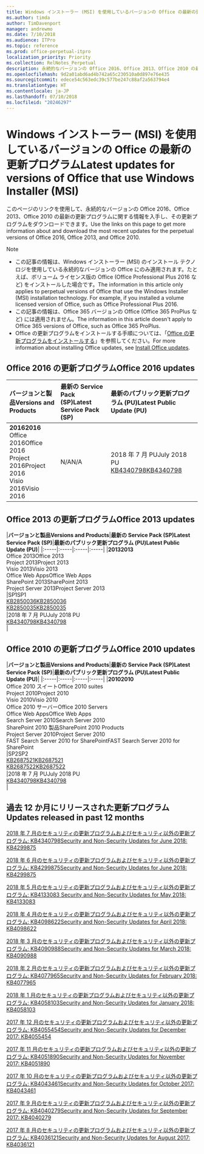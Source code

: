 ```yaml
---
title: Windows インストーラー (MSI) を使用しているバージョンの Office の最新の更新プログラム
ms.author: timda
author: TimDavenport
manager: andrewmo
ms.date: 7/10/2018
ms.audience: ITPro
ms.topic: reference
ms.prod: office-perpetual-itpro
localization_priority: Priority
ms.collection: RelNotes_Perpetual
description: 永続的なバージョンの Office 2016、Office 2013、Office 2010 の最新の更新プログラムの情報へのリンクを IT 技術者に提供します
ms.openlocfilehash: 9d2a01abd6ad4b742a65c230510a0d897e76e435
ms.sourcegitcommit: edece54c563edc39c577be247c88af2a563794e4
ms.translationtype: HT
ms.contentlocale: ja-JP
ms.lasthandoff: 07/10/2018
ms.locfileid: "20246297"
---
```

# <a name="latest-updates-for-versions-of-office-that-use-windows-installer-msi"></a><span data-ttu-id="06739-103">Windows インストーラー (MSI) を使用しているバージョンの Office の最新の更新プログラム</span><span class="sxs-lookup"><span data-stu-id="06739-103">Latest updates for versions of Office that use Windows Installer (MSI)</span></span>

<span data-ttu-id="06739-104">このページのリンクを使用して、永続的なバージョンの Office 2016、Office 2013、Office 2010 の最新の更新プログラムに関する情報を入手し、その更新プログラムをダウンロードできます。</span><span class="sxs-lookup"><span data-stu-id="06739-104">Use the links on this page to get more information about and download the most recent updates for the perpetual versions of Office 2016, Office 2013, and Office 2010.</span></span>
  
 
> [!NOTE]
> - <span data-ttu-id="06739-p101">この記事の情報は、Windows インストーラー (MSI) のインストール テクノロジを使用している永続的なバージョンの Office にのみ適用されます。たとえば、ボリューム ライセンス版の Office (Office Professional Plus 2016 など) をインストールした場合です。</span><span class="sxs-lookup"><span data-stu-id="06739-p101">The information in this article only applies to perpetual versions of Office that use the Windows Installer (MSI) installation technology. For example, if you installed a volume licensed version of Office, such as Office Professional Plus 2016.</span></span>
> - <span data-ttu-id="06739-107">この記事の情報は、Office 365 バージョンの Office (Office 365 ProPlus など) には適用されません。</span><span class="sxs-lookup"><span data-stu-id="06739-107">The information in this article doesn't apply to Office 365 versions of Office, such as Office 365 ProPlus.</span></span>
> - <span data-ttu-id="06739-108">Office の更新プログラムをインストールする手順については、「[Office の更新プログラムをインストールする](https://support.office.com/article/2ab296f3-7f03-43a2-8e50-46de917611c5)」を参照してください。</span><span class="sxs-lookup"><span data-stu-id="06739-108">For more information about installing Office updates, see [Install Office updates](https://support.office.com/article/2ab296f3-7f03-43a2-8e50-46de917611c5).</span></span> 


## <a name="office-2016-updates"></a><span data-ttu-id="06739-109">Office 2016 の更新プログラム</span><span class="sxs-lookup"><span data-stu-id="06739-109">Office 2016 updates</span></span>

|<span data-ttu-id="06739-110">**バージョンと製品**</span><span class="sxs-lookup"><span data-stu-id="06739-110">**Versions and Products**</span></span>|<span data-ttu-id="06739-111">**最新の Service Pack (SP)**</span><span class="sxs-lookup"><span data-stu-id="06739-111">**Latest Service Pack (SP)**</span></span>|<span data-ttu-id="06739-112">**最新のパブリック更新プログラム (PU)**</span><span class="sxs-lookup"><span data-stu-id="06739-112">**Latest Public Update (PU)**</span></span>|
|:-----|:-----|:-----|
|<span data-ttu-id="06739-113">**2016**</span><span class="sxs-lookup"><span data-stu-id="06739-113">**2016**</span></span> <br/> <span data-ttu-id="06739-114">Office 2016</span><span class="sxs-lookup"><span data-stu-id="06739-114">Office 2016</span></span>  <br/> <span data-ttu-id="06739-115">Project 2016</span><span class="sxs-lookup"><span data-stu-id="06739-115">Project 2016</span></span>  <br/> <span data-ttu-id="06739-116">Visio 2016</span><span class="sxs-lookup"><span data-stu-id="06739-116">Visio 2016</span></span>  <br/> |<span data-ttu-id="06739-117">N/A</span><span class="sxs-lookup"><span data-stu-id="06739-117">N/A</span></span>  <br/> |<span data-ttu-id="06739-118">2018 年 7 月 PU</span><span class="sxs-lookup"><span data-stu-id="06739-118">July 2018 PU</span></span>  <br/> [<span data-ttu-id="06739-119">KB4340798</span><span class="sxs-lookup"><span data-stu-id="06739-119">KB4340798</span></span>](https://support.microsoft.com/ja-JP/help/4340798) <br/> |
   
## <a name="office-2013-updates"></a><span data-ttu-id="06739-120">Office 2013 の更新プログラム</span><span class="sxs-lookup"><span data-stu-id="06739-120">Office 2013 updates</span></span>

|<span data-ttu-id="06739-121">**バージョンと製品**</span><span class="sxs-lookup"><span data-stu-id="06739-121">**Versions and Products**</span></span>|<span data-ttu-id="06739-122">**最新の Service Pack (SP)**</span><span class="sxs-lookup"><span data-stu-id="06739-122">**Latest Service Pack (SP)**</span></span>|<span data-ttu-id="06739-123">**最新のパブリック更新プログラム (PU)**</span><span class="sxs-lookup"><span data-stu-id="06739-123">**Latest Public Update (PU)**</span></span>|
|:-----|:-----|:-----|:-----|
|<span data-ttu-id="06739-124">**2013**</span><span class="sxs-lookup"><span data-stu-id="06739-124">**2013**</span></span> <br/> <span data-ttu-id="06739-125">Office 2013</span><span class="sxs-lookup"><span data-stu-id="06739-125">Office 2013</span></span>  <br/> <span data-ttu-id="06739-126">Project 2013</span><span class="sxs-lookup"><span data-stu-id="06739-126">Project 2013</span></span>  <br/> <span data-ttu-id="06739-127">Visio 2013</span><span class="sxs-lookup"><span data-stu-id="06739-127">Visio 2013</span></span>  <br/> <span data-ttu-id="06739-128">Office Web Apps</span><span class="sxs-lookup"><span data-stu-id="06739-128">Office Web Apps</span></span>  <br/> <span data-ttu-id="06739-129">SharePoint 2013</span><span class="sxs-lookup"><span data-stu-id="06739-129">SharePoint 2013</span></span>  <br/> <span data-ttu-id="06739-130">Project Server 2013</span><span class="sxs-lookup"><span data-stu-id="06739-130">Project Server 2013</span></span>  <br/> |<span data-ttu-id="06739-131">SP1</span><span class="sxs-lookup"><span data-stu-id="06739-131">SP1</span></span> <br/> [<span data-ttu-id="06739-132">KB2850036</span><span class="sxs-lookup"><span data-stu-id="06739-132">KB2850036</span></span>](https://support.microsoft.com/kb/2850036) <br/>[<span data-ttu-id="06739-133">KB2850035</span><span class="sxs-lookup"><span data-stu-id="06739-133">KB2850035</span></span>](https://support.microsoft.com/kb/2850035) <br/> |<span data-ttu-id="06739-134">2018 年 7 月 PU</span><span class="sxs-lookup"><span data-stu-id="06739-134">July 2018 PU</span></span>  <br/> [<span data-ttu-id="06739-135">KB4340798</span><span class="sxs-lookup"><span data-stu-id="06739-135">KB4340798</span></span>](https://support.microsoft.com/ja-JP/help/4340798) <br/> |
   
## <a name="office-2010-updates"></a><span data-ttu-id="06739-136">Office 2010 の更新プログラム</span><span class="sxs-lookup"><span data-stu-id="06739-136">Office 2010 updates</span></span>

|<span data-ttu-id="06739-137">**バージョンと製品**</span><span class="sxs-lookup"><span data-stu-id="06739-137">**Versions and Products**</span></span>|<span data-ttu-id="06739-138">**最新の Service Pack (SP)**</span><span class="sxs-lookup"><span data-stu-id="06739-138">**Latest Service Pack (SP)**</span></span>|<span data-ttu-id="06739-139">**最新のパブリック更新プログラム (PU)**</span><span class="sxs-lookup"><span data-stu-id="06739-139">**Latest Public Update (PU)**</span></span>|
|:-----|:-----|:-----|:-----|
|<span data-ttu-id="06739-140">**2010**</span><span class="sxs-lookup"><span data-stu-id="06739-140">**2010**</span></span> <br/> <span data-ttu-id="06739-141">Office 2010 スイート</span><span class="sxs-lookup"><span data-stu-id="06739-141">Office 2010 suites</span></span>  <br/> <span data-ttu-id="06739-142">Project 2010</span><span class="sxs-lookup"><span data-stu-id="06739-142">Project 2010</span></span>  <br/> <span data-ttu-id="06739-143">Visio 2010</span><span class="sxs-lookup"><span data-stu-id="06739-143">Visio 2010</span></span>  <br/> <span data-ttu-id="06739-144">Office 2010 サーバー</span><span class="sxs-lookup"><span data-stu-id="06739-144">Office 2010 Servers</span></span>  <br/> <span data-ttu-id="06739-145">Office Web Apps</span><span class="sxs-lookup"><span data-stu-id="06739-145">Office Web Apps</span></span>  <br/> <span data-ttu-id="06739-146">Search Server 2010</span><span class="sxs-lookup"><span data-stu-id="06739-146">Search Server 2010</span></span>  <br/> <span data-ttu-id="06739-147">SharePoint 2010 製品</span><span class="sxs-lookup"><span data-stu-id="06739-147">SharePoint 2010 Products</span></span>  <br/> <span data-ttu-id="06739-148">Project Server 2010</span><span class="sxs-lookup"><span data-stu-id="06739-148">Project Server 2010</span></span>  <br/> <span data-ttu-id="06739-149">FAST Search Server 2010 for SharePoint</span><span class="sxs-lookup"><span data-stu-id="06739-149">FAST Search Server 2010 for SharePoint</span></span>  <br/> |<span data-ttu-id="06739-150">SP2</span><span class="sxs-lookup"><span data-stu-id="06739-150">SP2</span></span> <br/>[<span data-ttu-id="06739-151">KB2687521</span><span class="sxs-lookup"><span data-stu-id="06739-151">KB2687521</span></span>](https://support.microsoft.com/kb/2687521) <br/> [<span data-ttu-id="06739-152">KB2687522</span><span class="sxs-lookup"><span data-stu-id="06739-152">KB2687522</span></span>](https://support.microsoft.com/kb/2687522) <br/> |<span data-ttu-id="06739-153">2018 年 7 月 PU</span><span class="sxs-lookup"><span data-stu-id="06739-153">July 2018 PU</span></span> <br/>[<span data-ttu-id="06739-154">KB4340798</span><span class="sxs-lookup"><span data-stu-id="06739-154">KB4340798</span></span>](https://support.microsoft.com/ja-JP/help/4340798) <br/>|
   

   
## <a name="updates-released-in-past-12-months"></a><span data-ttu-id="06739-155">過去 12 か月にリリースされた更新プログラム</span><span class="sxs-lookup"><span data-stu-id="06739-155">Updates released in past 12 months</span></span>

[<span data-ttu-id="06739-156">2018 年 7 月のセキュリティの更新プログラムおよびセキュリティ以外の更新プログラム: KB4340798</span><span class="sxs-lookup"><span data-stu-id="06739-156">Security and Non-Security Updates for June 2018: KB4299875</span></span>](https://support.microsoft.com/help/4340798)   

[<span data-ttu-id="06739-157">2018 年 6 月のセキュリティの更新プログラムおよびセキュリティ以外の更新プログラム: KB4299875</span><span class="sxs-lookup"><span data-stu-id="06739-157">Security and Non-Security Updates for June 2018: KB4299875</span></span>](https://support.microsoft.com/help/4299875)  

[<span data-ttu-id="06739-158">2018 年 5 月のセキュリティの更新プログラムおよびセキュリティ以外の更新プログラム: KB4133083 </span><span class="sxs-lookup"><span data-stu-id="06739-158">Security and Non-Security Updates for May 2018: KB4133083 </span></span>](https://support.microsoft.com/ja-JP/help/4133083)
  
[<span data-ttu-id="06739-159">2018 年 4 月のセキュリティの更新プログラムおよびセキュリティ以外の更新プログラム: KB4098622</span><span class="sxs-lookup"><span data-stu-id="06739-159">Security and Non-Security Updates for April 2018: KB4098622</span></span>](https://support.microsoft.com/ja-JP/help/4098622) 
  
[<span data-ttu-id="06739-160">2018 年 3 月のセキュリティの更新プログラムおよびセキュリティ以外の更新プログラム: KB4090988</span><span class="sxs-lookup"><span data-stu-id="06739-160">Security and Non-Security Updates for March 2018: KB4090988</span></span>](https://support.microsoft.com/ja-JP/help/4090988)  
  
[<span data-ttu-id="06739-161">2018 年 2 月のセキュリティの更新プログラムおよびセキュリティ以外の更新プログラム: KB4077965</span><span class="sxs-lookup"><span data-stu-id="06739-161">Security and Non-Security Updates for February 2018: KB4077965</span></span>](https://support.microsoft.com/help/4077965)  
  
[<span data-ttu-id="06739-162">2018 年 1 月のセキュリティの更新プログラムおよびセキュリティ以外の更新プログラム: KB4058103</span><span class="sxs-lookup"><span data-stu-id="06739-162">Security and Non-Security Updates for January 2018: KB4058103</span></span>](https://support.microsoft.com/help/4058103)   
  
[<span data-ttu-id="06739-163">2017 年 12 月のセキュリティの更新プログラムおよびセキュリティ以外の更新プログラム: KB4055454</span><span class="sxs-lookup"><span data-stu-id="06739-163">Security and Non-Security Updates for December 2017: KB4055454</span></span>](https://support.microsoft.com/help/4055454)   
  
[<span data-ttu-id="06739-164">2017 年 11 月のセキュリティの更新プログラムおよびセキュリティ以外の更新プログラム: KB4051890</span><span class="sxs-lookup"><span data-stu-id="06739-164">Security and Non-Security Updates for November 2017: KB4051890</span></span>](https://support.microsoft.com/help/4051890)   
  
[<span data-ttu-id="06739-165">2017 年 10 月のセキュリティの更新プログラムおよびセキュリティ以外の更新プログラム: KB4043461</span><span class="sxs-lookup"><span data-stu-id="06739-165">Security and Non-Security Updates for October 2017: KB4043461</span></span>](https://support.microsoft.com/help/4043461)   
  
[<span data-ttu-id="06739-166">2017 年 9 月のセキュリティの更新プログラムおよびセキュリティ以外の更新プログラム: KB4040279</span><span class="sxs-lookup"><span data-stu-id="06739-166">Security and Non-Security Updates for September 2017: KB4040279</span></span>](https://support.microsoft.com/help/4040279)   
  
[<span data-ttu-id="06739-167">2017 年 8 月のセキュリティの更新プログラムおよびセキュリティ以外の更新プログラム: KB4036121</span><span class="sxs-lookup"><span data-stu-id="06739-167">Security and Non-Security Updates for August 2017: KB4036121</span></span>](https://support.microsoft.com/help/4036121)   
  

   
  
